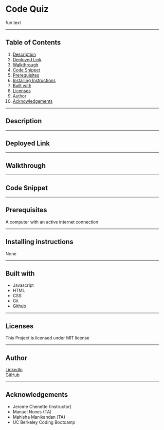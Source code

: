 # Code Quiz

fun text

-----------------------
## Table of Contents
1. [Description](#description)
2. [Deployed Link](#deployed-link)
3. [Walkthrough](#walkthrough)
4. [Code Snippet](#code-snippet)
5. [Prerequisites](#prerequisites)
6. [Installing Instructions](#installing-instructions)
7. [Built with](#built-with)
8. [Licenses](#licenses)
9. [Author](#author)
10. [Acknowledgements](#acknowledgements)

-----------------------
## Description


-----------------------
## Deployed Link


-----------------------
## Walkthrough


-----------------------
## Code Snippet


-----------------------
## Prerequisites
A computer with an active internet connection

-----------------------
## Installing instructions
None

-----------------------
## Built with
- Javascript
- HTML
- CSS
- Git
- Github

-----------------------
## Licenses
This Project is licensed under MIT license

-----------------------
## Author

[LinkedIn](https://www.linkedin.com/in/abdullahkhalid/)
<br>
[GitHub](https://github.com/akhalid88)

-----------------------
## Acknowledgements
- Jerome Chenette (Instructor)
- Manuel Nunes (TA)
- Mahisha Manikandan (TA)
- UC Berkeley Coding Bootcamp
